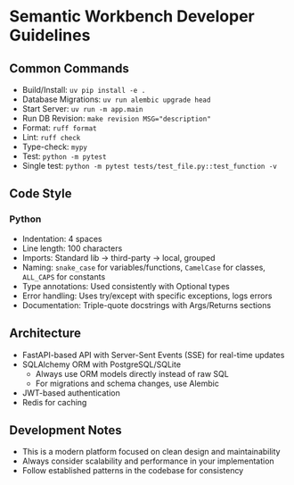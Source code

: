 # Semantic Workbench Developer Guidelines

## Common Commands

- Build/Install: `uv pip install -e .`
- Database Migrations: `uv run alembic upgrade head`
- Start Server: `uv run -m app.main`
- Run DB Revision: `make revision MSG="description"`
- Format: `ruff format`
- Lint: `ruff check`
- Type-check: `mypy`
- Test: `python -m pytest`
- Single test: `python -m pytest tests/test_file.py::test_function -v`

## Code Style

### Python

- Indentation: 4 spaces
- Line length: 100 characters
- Imports: Standard lib → third-party → local, grouped
- Naming: `snake_case` for variables/functions, `CamelCase` for classes, `ALL_CAPS` for constants
- Type annotations: Used consistently with Optional types
- Error handling: Uses try/except with specific exceptions, logs errors
- Documentation: Triple-quote docstrings with Args/Returns sections

## Architecture

- FastAPI-based API with Server-Sent Events (SSE) for real-time updates
- SQLAlchemy ORM with PostgreSQL/SQLite
  - Always use ORM models directly instead of raw SQL
  - For migrations and schema changes, use Alembic
- JWT-based authentication
- Redis for caching

## Development Notes

- This is a modern platform focused on clean design and maintainability
- Always consider scalability and performance in your implementation
- Follow established patterns in the codebase for consistency
